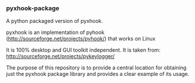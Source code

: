 ### pyxhook-package

A python packaged version of pyxhook.

pyxhook is an implementation of pyhook (http://sourceforge.net/projects/pyhook/) that works on Linux

It is 100% desktop and GUI toolkit independent. It is taken from: http://sourceforge.net/projects/pykeylogger/

The purpose of this repository is to provide a central location for obtaining just the pyxhook package library and provides a clear example of its usage.


